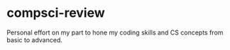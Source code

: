 # compsci-review
Personal effort on my part to hone my coding skills and CS concepts from basic to advanced.
